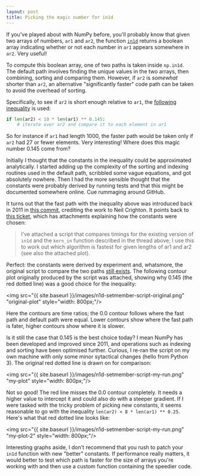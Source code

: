 ```yaml
---
layout: post
title: Picking the magic number for in1d
---
```


If you've played about with NumPy before, you'll probably know that given two arrays of numbers, `ar1` and `ar2`, the function [`in1d`](http://docs.scipy.org/doc/numpy/reference/generated/numpy.in1d.html) returns a boolean array indicating whether or not each number in `ar1` appears somewhere in `ar2`. Very useful!

To compute this boolean array, one of two paths is taken inside `np.in1d`. The default path involves finding the unique values in the two arrays, then combining, sorting and comparing them. However, if `ar2` is *somewhat* shorter than `ar2`, an alternative "significantly faster" code path can be taken to avoid the overhead of sorting.

Specifically, to see if `ar2` is short enough relative to `ar1`, the [following inequality](https://github.com/numpy/numpy/blob/master/numpy/lib/arraysetops.py#l371) is used:

```python
if len(ar2) < 10 * len(ar1) ** 0.145:
    # iterate over ar2 and compare it to each element in ar1
```

So for instance if `ar1` had length 1000, the faster path would be taken only if `ar2` had 27 or fewer elements. Very interesting! Where does this magic number 0.145 come from?

Initially I thought that the constants in the inequality could be approximated analytically. I started adding up the complexity of the sorting and indexing routines used in the default path, scribbled some vague equations, and got absolutely nowhere. Then I had the more sensible thought that the constants were probably derived by running tests and that this might be documented somewhere online. Cue rummaging around GitHub.

It turns out that the fast path with the inequality above was introduced back in 2011 in [this commit](https://github.com/numpy/numpy/commit/6441c2a788d0cc2a45c5e8a3ef0891ca4e42d96e), crediting the work to Neil Crighton. It points back to [this ticket](https://github.com/numpy/numpy/issues/2199), which has attachments explaining how the constants were chosen: 

> I've attached a script that compares timings for the existing version of `in1d` and the `kern_in` function described in the thread above; I use this to work out which algorithm is fastest for given lengths of ar1 and ar2 (see also the attached plot).

Perfect: the constants were derived by experiment and, whatsmore, the original script to compare the two paths [still exists](http://projects.scipy.org/numpy/attachment/ticket/1603/setmember.py). The following contour plot originally produced by the script was attached, showing why 0.145 (the red dotted line) was a good choice for the inequality:

<img src="{{ site.baseurl }}/images/n1d-setmember-script-original.png" "original-plot" style="width: 800px;"/>

Here the contours are time ratios; the 0.0 contour follows where the fast path and default path were equal. Lower contours show where the fast path is fater, higher contours show where it is slower.

Is it still the case that 0.145 is the best choice today? I mean NumPy has been developed and improved since 2011, and operations such as indexing and sorting have been optimised further. Curious, I re-ran the script on my own machine with only some minor sytactical changes (hello from Python 3). The original red dotted line is drawn on for comparison:

<img src="{{ site.baseurl }}/images/n1d-setmember-script-my-run.png" "my-plot" style="width: 800px;"/>

Not so good! The red line misses the 0.0 contour completely. It needs a higher value to intercept it and could also do with a steeper gradient. If I were tasked with the tricky problem of picking new constants, it seems reasonable to go with the inequality `len(ar2) < 8 * len(ar1) ** 0.25`. Here's what that red dotted line looks like:

<img src="{{ site.baseurl }}/images/n1d-setmember-script-my-run.png" "my-plot-2" style="width: 800px;"/>

Interesting graphs aside, I don't recommend that you rush to patch your `in1d` function with new "better" constants. If performance really matters, it would better to test which path is faster for the size of arrays you're working with and then use a custom function containing the speedier code.





